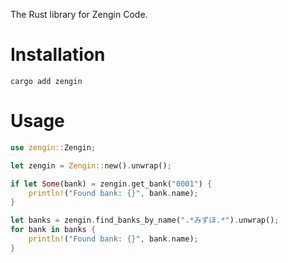 The Rust library for Zengin Code.

# Installation

```
cargo add zengin
```

# Usage

```rust
use zengin::Zengin;

let zengin = Zengin::new().unwrap();

if let Some(bank) = zengin.get_bank("0001") {
    println!("Found bank: {}", bank.name);
}

let banks = zengin.find_banks_by_name(".*みずほ.*").unwrap();
for bank in banks {
    println!("Found bank: {}", bank.name);
}
```
